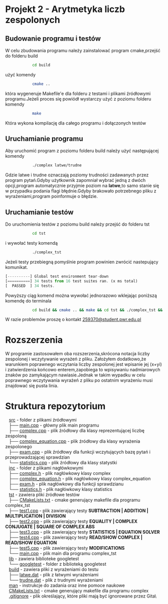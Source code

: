 # Projekt 2 - Arytmetyka liczb zespolonych

## Budowanie programu i testów

W celu zbudowania programu należy zainstalować program cmake,przejść do folderu build

```bash
			cd build
```

użyć komendy

```bash
			cmake ..
```

która wygeneruje Makefile'e dla folderu z testami i plikami źródłowymi programu.Jeżeli proces się powiódł wystarczy użyć z poziomu folderu komendy

```bash
			make
```

Która wykona kompilację dla całego programu i dołączonych testów

## Uruchamianie programu

Aby uruchomić program z poziomu folderu build należy użyć następującej komendy

```bash
			./complex latwe/trudne
```

Gdzie latwe i trudne oznaczają poziomy trudności zadawanych przez program pytań.Gdyby użytkownik zapomniał wybrać jedną z dwóch opcji,program automatycznie przyjmie poziom na **latwe**,to samo stanie się w przypadku podania flagi błędnie.Gdyby brakowało potrzebnego pliku z wyrażeniami,program poinformuje o błędzie.

## Uruchamianie testów

Do uruchomienia testów z poziomu build należy przejść do folderu tst

```bash
			cd tst
```

i wywołać testy komendą

```bash
			./complex_tst
```

Jeżeli testy przebiegną pomyślnie program powinien zwrócić nastepujący komunikat.

```js
[----------] Global test environment tear-down
[==========] 34 tests from 16 test suites ran. (x ms total)
[  PASSED  ] 34 tests.
```

Powyższy ciąg komend można wywołać jednorazowo wklejając poniższą komendę do terminala

```bash
			cd build && cmake .. && make && cd tst && ./complex_tst && cd .. && ./complex latwe
```

W razie problemów proszę o kontakt <259370@student.pwr.edu.pl>

# Rozszerzenia

W programie zastosowałem oba rozszerzenia,skrócona notacja liczby zespolonej i wczytywanie wyrażeń z pliku.
Założyłem dodatkowo,że warunkiem poprawnego wczytania liczby zespolonej jest wpisanie jej (x+yi) i zatwierdzenia końcowo enterem,zapobiega to wpisywaniu nadmiarowych znaków po zamykającym nawiasie.Jednak w takim wypadku w celu poprawnego wczytywania wyrażeń z pliku po ostatnim wyrażeniu musi znajdować się pusta linia.

# Struktura repozytorium

&nbsp;&nbsp; [src](src/) - folder z plikami źródłowymi\
&nbsp;&nbsp; ├── [main.cpp](src/main.cpp) - główny plik main programu\
&nbsp;&nbsp; ├── [complex.cpp](src/Complex.cpp) - plik źródłowy dla klasy reprezentującej liczbę zespoloną\
&nbsp;&nbsp; ├── [complex_equation.cpp](src/complex_equation.cpp) - plik źródłowy dla klasy wyrażenia zespolonego\
&nbsp;&nbsp; ├── [exam.cpp](src/exam.cpp) - plik źródłowy dla funkcji wczytujących bazę pytań i przeprowadzającej sprawdzian\
&nbsp;&nbsp; └── [statistics.cpp](src/statistics.cpp) - plik źródłowy dla klasy statystki\
&nbsp;&nbsp; [inc](inc/) - folder z plikami nagłówkowymi\
&nbsp;&nbsp; ├── [complex.h](inc/complex.h) - plik nagłówkowy klasy complex\
&nbsp;&nbsp; ├── [complex_equation.h](inc/complex_equation.h) - plik nagłówkowy klasy complex_equation\
&nbsp;&nbsp; ├── [exam.h](inc/exam.h) - plik nagłówkowy dla funkcji sprawdzianu\
&nbsp;&nbsp; └── [statistics.h](inc/statistics.h) - plik nagłówkowy klasy statistics\
&nbsp;&nbsp; [tst](tst/) - zawiera pliki źródłowe testów\
&nbsp;&nbsp; ├── [CMakeLists.txt](tst/CMakeLists.txt) - cmake generujący makefile dla programu complex_tst\
&nbsp;&nbsp; ├── [test1.cpp](tst/test1.cpp) - plik zawierający testy **SUBTRACTION | ADDITION | MULTIPLICATION | DIVISION**\
&nbsp;&nbsp; ├── [test2.cpp](tst/test2.cpp) - plik zawierający testy **EQUALITY | COMPLEX CONJUGATE | SQUARE OF COMPLEX ABS**\
&nbsp;&nbsp; ├── [test3.cpp](tst/test3.cpp) - plik zawierający testy **STATISTICS | EQUATION SOLVER**\
&nbsp;&nbsp; ├── [test4.cpp](tst/test4.cpp) - plik zawierający testy **READ/SHOW COMPLEX | READ/SHOW EQUATION**\
&nbsp;&nbsp; ├── [test5.cpp](tst/test5.cpp) - plik zawierający testy **MODIFICATIONS**\
&nbsp;&nbsp; └── [main.cpp](tst/main.cpp) - plik main dla programu complex_tst\
&nbsp;&nbsp; [lib](lib/) - zawiera biblioteke googletest\
&nbsp;&nbsp; └── [googletest](lib/googletest) - folder z biblioteką googletest\
&nbsp;&nbsp; [build](build/) - zawiera pliki z wyrażeniami do testu\
&nbsp;&nbsp; ├── [latwe.dat](dtb/latwe.dat) - plik z łatwymi wyrażeniami\
&nbsp;&nbsp; └── [trudne.dat](dtb/trude.dat) - plik z trudnymi wyrażeniami\
&nbsp;&nbsp; [man](man/) - instrukcje do zadania oraz inne pomoce naukowe\
&nbsp;&nbsp; [CMakeLists.txt](CMakeLists.txt) - cmake generujący makefile dla programu complex\
&nbsp;&nbsp; [.gitignore](.gitignore) - plik określający, które pliki mają być ignorowane przez Gita\

